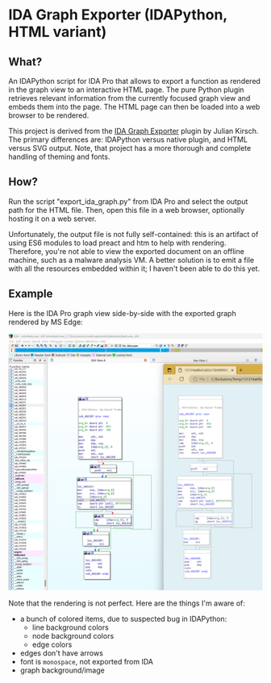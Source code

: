 # IDA Graph Exporter (IDAPython, HTML variant)

## What?

An IDAPython script for IDA Pro that allows to export a function as rendered in the graph view to an interactive HTML page.
The pure Python plugin retrieves relevant information from the currently focused graph view and embeds them into the page.
The HTML page can then be loaded into a web browser to be rendered.

This project is derived from the [IDA Graph Exporter](https://github.com/kirschju/ida-graph-exporter) plugin by Julian Kirsch.
The primary differences are: IDAPython versus native plugin, and HTML versus SVG output.
Note, that project has a more thorough and complete handling of theming and fonts.

## How?

Run the script "export_ida_graph.py" from IDA Pro and select the output path for the HTML file.
Then, open this file in a web browser, optionally hosting it on a web server.

Unfortunately, the output file is not fully self-contained: this is an artifact of using ES6 modules to load preact and htm to help with rendering.
Therefore, you're not able to view the exported document on an offline machine, such as a malware analysis VM.
A better solution is to emit a file with all the resources embedded within it; I haven't been able to do this yet.

## Example

Here is the IDA Pro graph view side-by-side with the exported graph rendered by MS Edge:

![side by side](./example/side-by-side.png)


Note that the rendering is not perfect. Here are the things I'm aware of:

  - a bunch of colored items, due to suspected bug in IDAPython:
    - line background colors
    - node background colors
    - edge colors
  - edges don't have arrows
  - font is `monospace`, not exported from IDA
  - graph background/image
